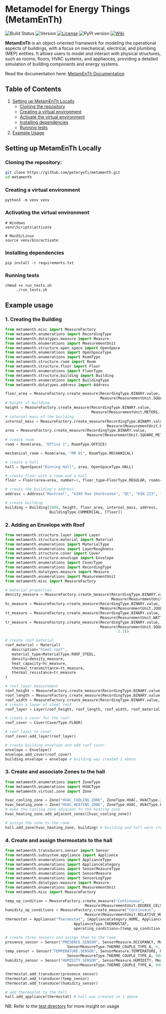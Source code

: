 # Metamodel for Energy Things (MetamEnTh)

![Build Status](https://github.com/peteryefi/metamenth/actions/workflows/build.yml/badge.svg)
![Version](https://img.shields.io/badge/version-1.0.0-blue)
[![License](https://img.shields.io/github/license/peteryefi/metamenth)](https://github.com/username/repository/blob/main/LICENSE)
![PyPI version](https://img.shields.io/pypi/v/metamenth.svg)
[![Wiki](https://img.shields.io/badge/docs-wiki-blue.svg)](https://github.com/peteryefi/metamenth/wiki)

**MetamEnTh** is an object-oriented framework for modeling the operational aspects of buildings, with a focus on mechanical, electrical, and plumbing (MEP) entities. It allows users to model and interact with physical structures, such as rooms, floors, HVAC systems, and appliances, providing a detailed simulation of building components and energy systems.

Read the documentation here: [MetamEnTh Documentation](https://github.com/peteryefi/metamenth/wiki)

## Table of Contents
1. [Setting up MetamEnTh Locally](#setting-up-metamEnTh-locally)
   - [Cloning the repository](#cloning-the-repository)
   - [Creating a virtual environment](#creating-a-virtual-environment)
   - [Activate the virtual environment](#activating-the-virtual-environment)
   - [Installing dependencies](#installing-dependencies)
   - [Running tests](#running-tests)
3. [Example Usage](#example-usage)


## Setting up MetamEnTh Locally

### Cloning the repository:

   ```sh
   git clone https://github.com/peteryefi/metamenth.git
   cd metamenth
   ```
   
### Creating a virtual environment
```shell
python3 -m venv venv
```
   
   
### Activating the virtual environment

```shell
# Windows
venv\Scripts\activate

# MacOS/Linux
source venv/bin/activate
```

### Installing dependencies
```shell
pip install -r requirements.txt
```
   
### Running tests
```shell
chmod +x run_tests.sh
     ./run_tests.sh
```

## Example usage

### 1. Creating the Building

```python
from metamenth.misc import MeasureFactory
from metamenth.enumerations import RecordingType
from metamenth.datatypes.measure import Measure
from metamenth.enumerations import MeasurementUnit
from metamenth.structure.open_space import OpenSpace
from metamenth.enumerations import OpenSpaceType
from metamenth.enumerations import RoomType
from metamenth.structure.room import Room
from metamenth.structure.floor import Floor
from metamenth.enumerations import FloorType
from metamenth.structure.building import Building
from metamenth.enumerations import BuildingType
from metamenth.datatypes.address import Address

floor_area = MeasureFactory.create_measure(RecordingType.BINARY.value,
                                           Measure(MeasurementUnit.SQUARE_METERS, 5))
# height of building
height = MeasureFactory.create_measure(RecordingType.BINARY.value,
                                       Measure(MeasurementUnit.METERS, 30))
# internal mass of the building
internal_mass = MeasureFactory.create_measure(RecordingType.BINARY.value,
                                              Measure(MeasurementUnit.KILOGRAMS, 2000))
area = MeasureFactory.create_measure(RecordingType.BINARY.value,
                                     Measure(MeasurementUnit.SQUARE_METERS, 45))
# create room
room = Room(area, "Office 1", RoomType.OFFICE)

mechanical_room = Room(area, "MR 01", RoomType.MECHANICAL)

# create a hall
hall = OpenSpace("Dinning Hall", area, OpenSpaceType.HALL)

# create floor with a room and a hall
floor = Floor(area=area, number=1, floor_type=FloorType.REGULAR, rooms=[room, hall, mechanical_room])

# create the building's address
address = Address("Montreal", "6399 Rue Sherbrooke", "QC", "H1N 2Z3", "Canada")

# create building
building = Building(2009, height, floor_area, internal_mass, address,
                    BuildingType.COMMERCIAL, [floor])
```
### 2. Adding an Envelope with Roof
```python
from metamenth.structure.layer import Layer
from metamenth.structure.material import Material
from metamenth.enumerations import MaterialType
from metamenth.enumerations import LayerRoughness
from metamenth.structure.cover import Cover
from metamenth.structure.envelope import Envelope
from metamenth.enumerations import CoverType
from metamenth.enumerations import RecordingType
from metamenth.datatypes.measure import Measure
from metamenth.enumerations import MeasurementUnit
from metamenth.misc import MeasureFactory

# material properties
density_measure = MeasureFactory.create_measure(RecordingType.BINARY.value,
                                                Measure(MeasurementUnit.KILOGRAM_PER_CUBIC_METER, 0.5))
hc_measure = MeasureFactory.create_measure(RecordingType.BINARY.value,
                                           Measure(MeasurementUnit.JOULES_PER_KELVIN, 4.5))
tt_measure = MeasureFactory.create_measure(RecordingType.BINARY.value,
                                           Measure(MeasurementUnit.WATTS_PER_SQUARE_METER_KELVIN, 2.5))
tr_measure = MeasureFactory.create_measure(RecordingType.BINARY.value,
                                           Measure(MeasurementUnit.SQUARE_METERS_KELVIN_PER_WATTS,
                                                   2.3))

# create roof material
roof_material = Material(
   description="Steel roof",
   material_type=MaterialType.ROOF_STEEL,
   density=density_measure,
   heat_capacity=hc_measure,
   thermal_transmittance=tt_measure,
   thermal_resistance=tr_measure
)

# roof layer measurement
roof_height = MeasureFactory.create_measure(RecordingType.BINARY.value, Measure(MeasurementUnit.METERS, 20))
roof_length = MeasureFactory.create_measure(RecordingType.BINARY.value, Measure(MeasurementUnit.METERS, 15))
roof_width = MeasureFactory.create_measure(RecordingType.BINARY.value, Measure(MeasurementUnit.METERS, 3))
# create a layer of steel roof
roof_layer = Layer(roof_height, roof_length, roof_width, roof_material, LayerRoughness.MEDIUM_ROUGH)

# create a cover for the roof
roof_cover = Cover(CoverType.FLOOR)

# roof layer to cover
roof_cover.add_layer(roof_layer)

# create building envelope and add roof cover
envelope = Envelope()
envelope.add_cover(roof_cover)
building.envelope = envelope # building was created 1 above
```

### 3. Create and associate Zones to the hall
```python
from metamenth.enumerations import ZoneType
from metamenth.enumerations import HVACType
from metamenth.virtual.zone import Zone

hvac_cooling_zone = Zone("HVAC_COOLING_ZONE", ZoneType.HVAC, HVACType.INTERIOR)
hvac_heating_zone = Zone("HVAC_HEATING_ZONE", ZoneType.HVAC, HVACType.PERIMETER)
# make the cooling zone adjacent to the heating zone
hvac_heating_zone.add_adjacent_zones([hvac_cooling_zone])

# assign the zone to the room
hall.add_zone(hvac_heating_zone, building) # building and hall were created in 1 above

```
### 4. Create and assign thermostats to the hall
```python
from metamenth.transducers.sensor import Sensor
from metamenth.subsystem.appliance import Appliance
from metamenth.enumerations import ApplianceType
from metamenth.enumerations import ApplianceCategory
from metamenth.enumerations import SensorMeasureType
from metamenth.enumerations import SensorMeasure
from metamenth.enumerations import SensorLogType
from metamenth.datatypes.measure import Measure
from metamenth.enumerations import MeasurementUnit
from metamenth.misc import MeasureFactory

temp_op_condition = MeasureFactory.create_measure("Continuous",
                                    Measure(MeasurementUnit.DEGREE_CELSIUS, 4.4, 37.8))
humidity_op_conditions = MeasureFactory.create_measure("Continuous",
                                    Measure(MeasurementUnit.RELATIVE_HUMIDITY, 20, 80))
thermostat = Appliance("Thermostat", [ApplianceCategory.HOME, ApplianceCategory.SMART],
                               ApplianceType.THERMOSTAT,
                               operating_conditions=[temp_op_condition, humidity_op_conditions])

# create three sensors and assign them to the room
presence_sensor = Sensor("PRESENCE.SENSOR", SensorMeasure.OCCUPANCY, MeasurementUnit.PRESENCE,
                            SensorMeasureType.THERMO_COUPLE_TYPE_A, 0, sensor_log_type=SensorLogType.POLLING)
temp_sensor = Sensor("TEMPERATURE.SENSOR", SensorMeasure.TEMPERATURE, MeasurementUnit.DEGREE_CELSIUS,
                            SensorMeasureType.THERMO_COUPLE_TYPE_A, 900, sensor_log_type=SensorLogType.POLLING)
humidity_sensor = Sensor("HUMIDITY.SENSOR", SensorMeasure.HUMIDITY, MeasurementUnit.RELATIVE_HUMIDITY,
                            SensorMeasureType.THERMO_COUPLE_TYPE_A, 900, sensor_log_type=SensorLogType.POLLING)

thermostat.add_transducer(presence_sensor)
thermostat.add_transducer(temp_sensor)
thermostat.add_transducer(humidity_sensor)

# add thermostat to the hall
hall.add_appliance(thermostat) # hall was created in 1 above

```


NB: Refer to the [test directory](https://github.com/peteryefi/metamenth/tree/main/tests) for more insight on usage